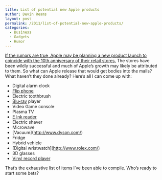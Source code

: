 ```yaml
---
title: List of potential new Apple products
author: Devin Reams
layout: post
permalink: /2011/list-of-potential-new-apple-products/
categories:
  - Business
  - Gadgets
  - Humor
---
```

[If the rumors are true, Apple may be planning a new product launch to coincide with the 10th anniversary of their retail stores.][1] The stores have been wildly successful and much of Apple&#8217;s growth may likely be attributed to them. So what can Apple release that would get bodies into the malls? What haven&#8217;t they done already? Here&#8217;s all I can come up with:

* Digital alarm clock  
* [Flip phone][2]  
* Electric toothbrush  
* [Blu-ray][3] player  
* Video Game console  
* Plasma TV  
* [E Ink reader][4]  
* Electric shaver  
* Microwave  
* \[Vacuum\](http://www.dyson.com/)  
* Fridge  
* Hybrid vehicle  
* \[Digital wristwatch\](http://www.rolex.com/)  
* 3D glasses  
* [Vinyl record player][5]

That&#8217;s the exhaustive list of items I&#8217;ve been able to compile. Who&#8217;s ready to start some bets?

 [1]: http://www.bgr.com/2011/05/16/apple-planning-major-product-launch-for-10th-retail-anniversary/
 [2]: http://en.wikipedia.org/wiki/Motorola_RAZR
 [3]: http://www.engadget.com/2008/10/14/steve-jobs-calls-blu-ray-a-bag-of-hurt/
 [4]: http://www.amazon.com/kindle
 [5]: http://designmuseum.org/design/dieter-rams